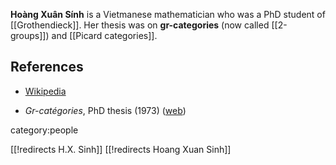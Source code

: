 **Hoàng Xuân Sính** is a Vietmanese mathematician who was a PhD student of [[Grothendieck]]. Her thesis was on **gr-categories** (now called [[2-groups]]) and [[Picard categories]].

## References

* [Wikipedia](https://en.wikipedia.org/wiki/Ho%C3%A0ng_Xu%C3%A2n_S%C3%ADnh)

* _Gr-catégories_, PhD thesis (1973) ([web](http://w5.mathematik.uni-stuttgart.de/fachbereich/Kuenzer/Kuenzer/sinh.html))

category:people

[[!redirects H.X. Sinh]]
[[!redirects Hoang Xuan Sinh]]